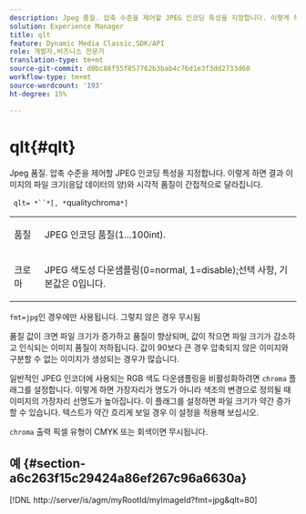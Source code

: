 ```yaml
---
description: Jpeg 품질. 압축 수준을 제어할 JPEG 인코딩 특성을 지정합니다. 이렇게 하면 결과 이미지의 파일 크기(응답 데이터의 양)와 시각적 품질이 간접적으로 달라집니다.
solution: Experience Manager
title: qlt
feature: Dynamic Media Classic,SDK/API
role: 개발자,비즈니스 전문가
translation-type: tm+mt
source-git-commit: d0bc88f55f857762b3bab4c76d1e3f3dd2733d60
workflow-type: tm+mt
source-wordcount: '193'
ht-degree: 15%

---
```



# qlt{#qlt}

Jpeg 품질. 압축 수준을 제어할 JPEG 인코딩 특성을 지정합니다. 이렇게 하면 결과 이미지의 파일 크기(응답 데이터의 양)와 시각적 품질이 간접적으로 달라집니다.

` qlt= *``*[, *`qualitychroma`*]`

<table id="simpletable_D080D15922CE4EF4B707282A4D45739A"> 
 <tr class="strow"> 
  <td class="stentry"> <p> <span class="codeph"> <span class="varname"> 품질  </span> </span> </p> </td> 
  <td class="stentry"> <p>JPEG 인코딩 품질(1...100int). </p> </td> 
 </tr> 
 <tr class="strow"> 
  <td class="stentry"> <p> <span class="codeph"> <span class="varname"> 크로마  </span> </span> </p> </td> 
  <td class="stentry"> <p>JPEG 색도성 다운샘플링(0=normal, 1=disable);선택 사항, 기본값은 0입니다. </p> </td> 
 </tr> 
</table>

`fmt=jpg`인 경우에만 사용됩니다. 그렇지 않은 경우 무시됨

품질 값이 크면 파일 크기가 증가하고 품질이 향상되며, 값이 작으면 파일 크기가 감소하고 인식되는 이미지 품질이 저하됩니다. 값이 90보다 큰 경우 압축되지 않은 이미지와 구분할 수 없는 이미지가 생성되는 경우가 많습니다.

일반적인 JPEG 인코더에 사용되는 RGB 색도 다운샘플링을 비활성화하려면 `chroma` 플래그를 설정합니다. 이렇게 하면 가장자리가 명도가 아니라 색조의 변경으로 정의될 때 이미지의 가장자리 선명도가 높아집니다. 이 플래그를 설정하면 파일 크기가 약간 증가할 수 있습니다. 텍스트가 약간 흐리게 보일 경우 이 설정을 적용해 보십시오.

`chroma` 출력 픽셀 유형이 CMYK 또는 회색이면 무시됩니다.

## 예 {#section-a6c263f15c29424a86ef267c96a6630a}

[!DNL http://server/is/agm/myRootId/myImageId?fmt=jpg&qlt=80]
